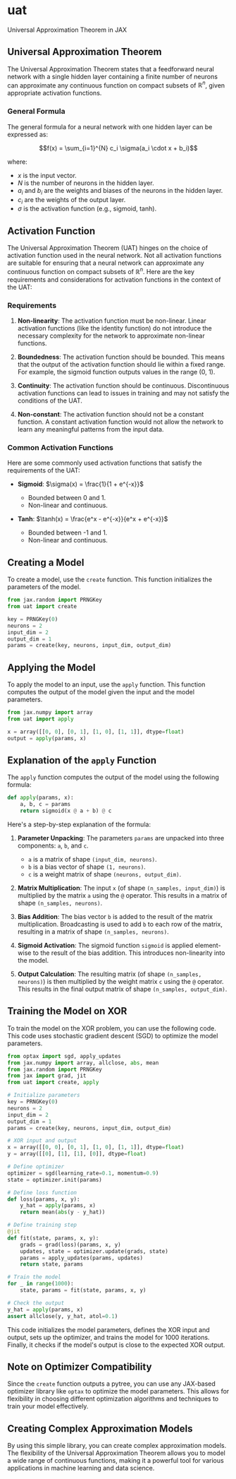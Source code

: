 # uat

Universal Approximation Theorem in JAX

## Universal Approximation Theorem

The Universal Approximation Theorem states that a feedforward neural network with a single hidden layer containing a finite number of neurons can approximate any continuous function on compact subsets of $\mathbb{R}^n$, given appropriate activation functions.

### General Formula

The general formula for a neural network with one hidden layer can be expressed as:

$$f(x) = \sum_{i=1}^{N} c_i \sigma(a_i \cdot x + b_i)$$

where:
- $x$ is the input vector.
- $N$ is the number of neurons in the hidden layer.
- $a_i$ and $b_i$ are the weights and biases of the neurons in the hidden layer.
- $c_i$ are the weights of the output layer.
- $\sigma$ is the activation function (e.g., sigmoid, tanh).

## Activation Function

The Universal Approximation Theorem (UAT) hinges on the choice of activation function used in the neural network. Not all activation functions are suitable for ensuring that a neural network can approximate any continuous function on compact subsets of $\mathbb{R}^n$. Here are the key requirements and considerations for activation functions in the context of the UAT:

### Requirements

1. **Non-linearity**: The activation function must be non-linear. Linear activation functions (like the identity function) do not introduce the necessary complexity for the network to approximate non-linear functions.

2. **Boundedness**: The activation function should be bounded. This means that the output of the activation function should lie within a fixed range. For example, the sigmoid function outputs values in the range (0, 1).

3. **Continuity**: The activation function should be continuous. Discontinuous activation functions can lead to issues in training and may not satisfy the conditions of the UAT.

4. **Non-constant**: The activation function should not be a constant function. A constant activation function would not allow the network to learn any meaningful patterns from the input data.

### Common Activation Functions

Here are some commonly used activation functions that satisfy the requirements of the UAT:

- **Sigmoid**: $\sigma(x) = \frac{1}{1 + e^{-x}}$
  - Bounded between 0 and 1.
  - Non-linear and continuous.
  
- **Tanh**: $\tanh(x) = \frac{e^x - e^{-x}}{e^x + e^{-x}}$
  - Bounded between -1 and 1.
  - Non-linear and continuous.

## Creating a Model

To create a model, use the `create` function. This function initializes the parameters of the model.

```python
from jax.random import PRNGKey
from uat import create

key = PRNGKey(0)
neurons = 2
input_dim = 2
output_dim = 1
params = create(key, neurons, input_dim, output_dim)
```

## Applying the Model

To apply the model to an input, use the `apply` function. This function computes the output of the model given the input and the model parameters.

```python
from jax.numpy import array
from uat import apply

x = array([[0, 0], [0, 1], [1, 0], [1, 1]], dtype=float)
output = apply(params, x)
```

## Explanation of the `apply` Function

The `apply` function computes the output of the model using the following formula:

```python
def apply(params, x):
    a, b, c = params
    return sigmoid(x @ a + b) @ c
```

Here's a step-by-step explanation of the formula:

1. **Parameter Unpacking**: The parameters `params` are unpacked into three components: `a`, `b`, and `c`.
   - `a` is a matrix of shape `(input_dim, neurons)`.
   - `b` is a bias vector of shape `(1, neurons)`.
   - `c` is a weight matrix of shape `(neurons, output_dim)`.

2. **Matrix Multiplication**: The input `x` (of shape `(n_samples, input_dim)`) is multiplied by the matrix `a` using the `@` operator. This results in a matrix of shape `(n_samples, neurons)`.

3. **Bias Addition**: The bias vector `b` is added to the result of the matrix multiplication. Broadcasting is used to add `b` to each row of the matrix, resulting in a matrix of shape `(n_samples, neurons)`.

4. **Sigmoid Activation**: The sigmoid function `sigmoid` is applied element-wise to the result of the bias addition. This introduces non-linearity into the model.

5. **Output Calculation**: The resulting matrix (of shape `(n_samples, neurons)`) is then multiplied by the weight matrix `c` using the `@` operator. This results in the final output matrix of shape `(n_samples, output_dim)`.

## Training the Model on XOR

To train the model on the XOR problem, you can use the following code. This code uses stochastic gradient descent (SGD) to optimize the model parameters.

```python
from optax import sgd, apply_updates
from jax.numpy import array, allclose, abs, mean
from jax.random import PRNGKey
from jax import grad, jit
from uat import create, apply

# Initialize parameters
key = PRNGKey(0)
neurons = 2
input_dim = 2
output_dim = 1
params = create(key, neurons, input_dim, output_dim)

# XOR input and output
x = array([[0, 0], [0, 1], [1, 0], [1, 1]], dtype=float)
y = array([[0], [1], [1], [0]], dtype=float)

# Define optimizer
optimizer = sgd(learning_rate=0.1, momentum=0.9)
state = optimizer.init(params)

# Define loss function
def loss(params, x, y):
    y_hat = apply(params, x)
    return mean(abs(y - y_hat))

# Define training step
@jit
def fit(state, params, x, y):
    grads = grad(loss)(params, x, y)
    updates, state = optimizer.update(grads, state)
    params = apply_updates(params, updates)
    return state, params

# Train the model
for _ in range(1000):
    state, params = fit(state, params, x, y)

# Check the output
y_hat = apply(params, x)
assert allclose(y, y_hat, atol=0.1)
```

This code initializes the model parameters, defines the XOR input and output, sets up the optimizer, and trains the model for 1000 iterations. Finally, it checks if the model's output is close to the expected XOR output.

## Note on Optimizer Compatibility

Since the `create` function outputs a pytree, you can use any JAX-based optimizer library like `optax` to optimize the model parameters. This allows for flexibility in choosing different optimization algorithms and techniques to train your model effectively.

## Creating Complex Approximation Models

By using this simple library, you can create complex approximation models. The flexibility of the Universal Approximation Theorem allows you to model a wide range of continuous functions, making it a powerful tool for various applications in machine learning and data science.
